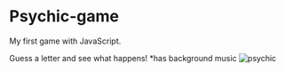 # Psychic-game
My first game with JavaScript.

Guess a letter and see what happens!
*has background music
![psychic](https://user-images.githubusercontent.com/45444261/70359157-cf1d5100-1840-11ea-844d-b157a5f5e8d2.jpg)


